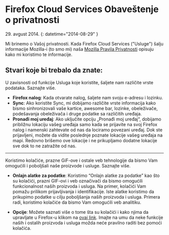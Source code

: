 # Firefox Cloud Services Obaveštenje o privatnosti

29\. avgust 2014.
{: datetime="2014-08-29" }

Mi brinemo o Vašoj privatnosti. Kada Firefox Cloud Services ("Usluge") šalju informacije Mozilla-i (to smo mi) naša [Mozilla Pravila Privatnosti](https://www.mozilla.org/privacy/) opisuju kako mi koristimo te informacije.

## Stvari koje bi trebalo da znate:

U zavisnosti od funkcije Usluga koje koristite, šaljete nam različite vrste podataka.  Saznajte više.

* **Firefox nalog**: Kada otvarate nalog, šaljete nam svoju e-adresu i lozinku.
* **Sync**: Ako koristite Sync, mi dobijamo različite vrste informacija kako bismo sinhronizovali vaše kartice, awesome bar, lozinke, obeleživače, podešavanja obeleživača i druge podatke sa različitih uređaja.
* **Pronađi moj uređaj**: Ako uključite opciju „Pronađi moj uređaj“, dobijamo približnu lokaciju vašeg uređaja samo kada se prijavite na svoj Firefox nalog i namenski zahtevate od nas da lociramo povezani uređaj. Dok ste prijavljeni, možete da vidite poslednje poznate lokacije vašeg uređaja na mapi. Redovno brišemo ove lokacije i ne prikupljamo dodatne lokacije sve dok to ne zatražite od nas.

---------------------------------------

Koristimo kolačiće, prazne GiF-ove i ostale veb tehnologije da bismo Vam omogućili i poboljšali naše proizvode i usluge.  Saznajte više.

* **Onlajn alatke za podatke**: Koristimo “Onlajn alatke za podatke” kao što su kolačići, prazni GIF-ovi i veb označivači da bismo omogućili funkcionalnost naših proizvoda i usluga. Na primer, kolačići Vam pomažu prilikom prijavljivanja i identifikacije. Iste alatke koristimo da prikupimo podatke u cilju poboljšanja naših proizvoda i usluga. Primera radi, koristimo kolačiće da bismo Vam omogućili veb analitiku.

* **Opcije**: Možete saznati više o tome šta su kolačići i kako njima da upravljate u Firefox-u klikom na [ovaj link](https://support.mozilla.org/sr-Cyrl/kb/kolachii-informaci-koy-veb-sat-chuva-na-vashem-rac). Imajte na umu da neke funkcije naših i ostalih proizvoda i usluga možda neće pravilno raditi bez pomoći kolačića.
